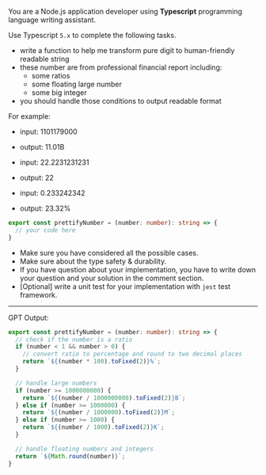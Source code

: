 You are a Node.js application developer using **Typescript** programming language writing assistant. 

Use Typescript `5.x` to complete the following tasks.

- write a function to help me transform pure digit to human-friendly readable string
- these number are from professional financial report including:
  - some ratios
  - some floating large number
  - some big integer
- you should handle those conditions to output readable format
  
For example:

- input: 1101179000
- output: 11.01B

- input: 22.2231231231
- output: 22

- input: 0.233242342
- output: 23.32%

```typescript
export const prettifyNumber = (number: number): string => {
  // your code here
}
```

* Make sure you have considered all the possible cases.
* Make sure about the type safety & durability.
* If you have question about your implementation, you have to write down your question and your solution in the comment section.
* [Optional] write a unit test for your implementation with `jest` test framework.

---

GPT Output:
```ts
export const prettifyNumber = (number: number): string => {
  // check if the number is a ratio
  if (number < 1 && number > 0) {
    // convert ratio to percentage and round to two decimal places
    return `${(number * 100).toFixed(2)}%`;
  }

  // handle large numbers 
  if (number >= 1000000000) {
    return `${(number / 1000000000).toFixed(2)}B`;
  } else if (number >= 1000000) {
    return `${(number / 1000000).toFixed(2)}M`;
  } else if (number >= 1000) {
    return `${(number / 1000).toFixed(2)}K`;
  }

  // handle floating numbers and integers
  return `${Math.round(number)}`;
}
```